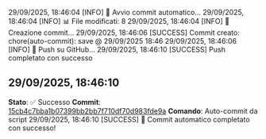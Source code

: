 29/09/2025, 18:46:04 [INFO] 🔄 Avvio commit automatico...
29/09/2025, 18:46:04 [INFO] 📊 File modificati: 8
29/09/2025, 18:46:04 [INFO] 📝 Creazione commit...
29/09/2025, 18:46:06 [SUCCESS] Commit creato: chore(auto-commit): save @ 29/09/2025 18:46
29/09/2025, 18:46:06 [INFO] 🚀 Push su GitHub...
29/09/2025, 18:46:10 [SUCCESS] Push completato con successo

## 29/09/2025, 18:46:10
**Stato**: ✅ Successo
**Commit**: [15cb4c7bba1b07399bb2bb7f710df70d983fde9a](https://github.com/cameraconvista/winenode/commit/15cb4c7bba1b07399bb2bb7f710df70d983fde9a)
**Comando**: Auto-commit da script
29/09/2025, 18:46:10 [SUCCESS] 🎉 Commit automatico completato con successo!
